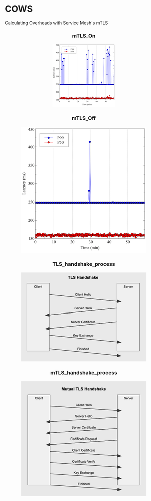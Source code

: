 # COWS
Calculating Overheads with Service Mesh's mTLS

### <p align="center"> mTLS_On
<p align="center"><img width="200" src="Pictures/On_P50_P99.png" width="50%"></img>

### <p align="center"> mTLS_Off
<p align="center"><img width="400" src="https://github.com/sco-edge/COWS/blob/main/Pictures/Off_P50_P99.png" width="90%"></img>

### <p align="center"> TLS_handshake_process
<p align="center"><img width="400" src="https://github.com/sco-edge/COWS/blob/main/Pictures/TLS_handshake.png" width="90%"></img>
                    
### <p align="center"> mTLS_handshake_process
<p align="center"><img width="400" src="https://github.com/sco-edge/COWS/blob/main/Pictures/mTLS_handshake.png" width="90%"></img>
